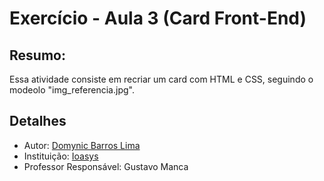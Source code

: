 # Exercício - Aula 3 (Card Front-End)

## Resumo:

Essa atividade consiste em recriar um card com HTML e CSS, seguindo o modeolo "img_referencia.jpg".

## Detalhes

- Autor: [Domynic Barros Lima](https://github.com/DomynicBl)
- Instituição: [Ioasys](https://ioasys.com.br/)
- Professor Responsável: Gustavo Manca